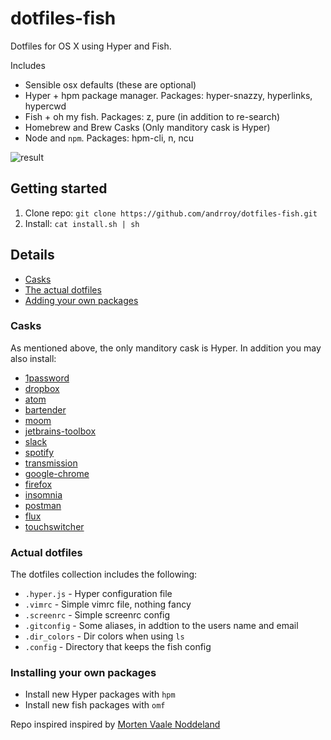 # dotfiles-fish
Dotfiles for OS X using Hyper and Fish.

Includes
 - Sensible osx defaults (these are optional)
 - Hyper + hpm package manager. Packages: hyper-snazzy, hyperlinks, hypercwd
 - Fish + oh my fish. Packages: z, pure (in addition to re-search)
 - Homebrew and Brew Casks (Only manditory cask is Hyper)
 - Node and `npm`. Packages: hpm-cli, n, ncu

![result](http://i.imgur.com/rFw1RRP.jpg)

## Getting started
1. Clone repo: `git clone https://github.com/andrroy/dotfiles-fish.git`
2. Install: `cat install.sh | sh`

## Details
 - [Casks](#casks)
 - [The actual dotfiles](actual-dotfiles)
 - [Adding your own packages](installing-your-own-packages)

### Casks
As mentioned above, the only manditory cask is Hyper. In addition you may also install:
 - [1password](https://1password.com/)
 - [dropbox](https://www.dropbox.com/)
 - [atom](https://atom.io/)
 - [bartender](https://www.macbartender.com/)
 - [moom](https://manytricks.com/moom/)
 - [jetbrains-toolbox](https://www.jetbrains.com/toolbox/)
 - [slack](https://slack.com/)
 - [spotify](https://www.spotify.com/)
 - [transmission](https://transmissionbt.com/)
 - [google-chrome](https://www.google.com/chrome/)
 - [firefox](https://www.mozilla.org/en-US/firefox/new/)
 - [insomnia](https://insomnia.rest/)
 - [postman](https://www.getpostman.com/)
 - [flux](https://justgetflux.com/)
 - [touchswitcher](https://hazeover.com/touchswitcher.html)


### Actual dotfiles
The dotfiles collection includes the following:
 - `.hyper.js` - Hyper configuration file
 - `.vimrc` - Simple vimrc file, nothing fancy
 - `.screenrc` - Simple screenrc config
 - `.gitconfig` - Some aliases, in addtion to the users name and email
 - `.dir_colors` - Dir colors when using `ls`
 - `.config` - Directory that keeps the fish config

### Installing your own packages
- Install new Hyper packages with `hpm`
- Install new fish packages with `omf`

Repo inspired inspired by [Morten Vaale Noddeland](https://github.com/mortenvn/new-dotfiles)
